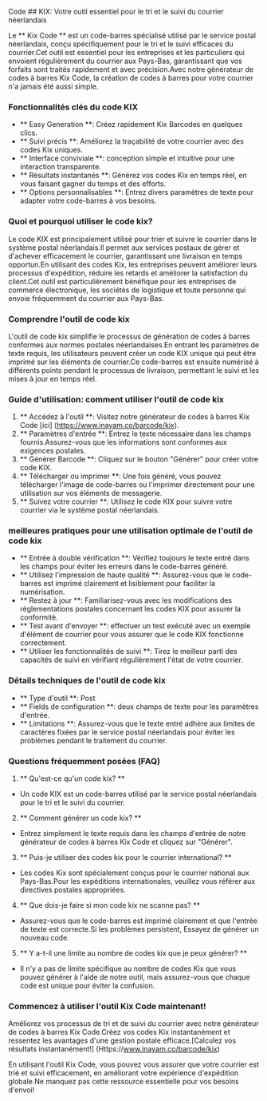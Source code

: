Code ## KIX: Votre outil essentiel pour le tri et le suivi du courrier néerlandais

Le ** Kix Code ** est un code-barres spécialisé utilisé par le service postal néerlandais, conçu spécifiquement pour le tri et le suivi efficaces du courrier.Cet outil est essentiel pour les entreprises et les particuliers qui envoient régulièrement du courrier aux Pays-Bas, garantissant que vos forfaits sont traités rapidement et avec précision.Avec notre générateur de codes à barres Kix Code, la création de codes à barres pour votre courrier n'a jamais été aussi simple.

### Fonctionnalités clés du code KIX

- ** Easy Generation **: Créez rapidement Kix Barcodes en quelques clics.
- ** Suivi précis **: Améliorez la traçabilité de votre courrier avec des codes Kix uniques.
- ** Interface conviviale **: conception simple et intuitive pour une interaction transparente.
- ** Résultats instantanés **: Générez vos codes Kix en temps réel, en vous faisant gagner du temps et des efforts.
- ** Options personnalisables **: Entrez divers paramètres de texte pour adapter votre code-barres à vos besoins.

### Quoi et pourquoi utiliser le code kix?

Le code KIX est principalement utilisé pour trier et suivre le courrier dans le système postal néerlandais.Il permet aux services postaux de gérer et d'achever efficacement le courrier, garantissant une livraison en temps opportun.En utilisant des codes Kix, les entreprises peuvent améliorer leurs processus d'expédition, réduire les retards et améliorer la satisfaction du client.Cet outil est particulièrement bénéfique pour les entreprises de commerce électronique, les sociétés de logistique et toute personne qui envoie fréquemment du courrier aux Pays-Bas.

### Comprendre l'outil de code kix

L'outil de code kix simplifie le processus de génération de codes à barres conformes aux normes postales néerlandaises.En entrant les paramètres de texte requis, les utilisateurs peuvent créer un code KIX unique qui peut être imprimé sur les éléments de courrier.Ce code-barres est ensuite numérisé à différents points pendant le processus de livraison, permettant le suivi et les mises à jour en temps réel.

### Guide d'utilisation: comment utiliser l'outil de code kix

1. ** Accédez à l'outil **: Visitez notre générateur de codes à barres Kix Code [ici] (https://www.inayam.co/barcode/kix).
2. ** Paramètres d'entrée **: Entrez le texte nécessaire dans les champs fournis.Assurez-vous que les informations sont conformes aux exigences postales.
3. ** Générer Barcode **: Cliquez sur le bouton "Générer" pour créer votre code KIX.
4. ** Télécharger ou imprimer **: Une fois généré, vous pouvez télécharger l'image de code-barres ou l'imprimer directement pour une utilisation sur vos éléments de messagerie.
5. ** Suivez votre courrier **: Utilisez le code KIX pour suivre votre courrier via le système postal néerlandais.

### meilleures pratiques pour une utilisation optimale de l'outil de code kix

- ** Entrée à double vérification **: Vérifiez toujours le texte entré dans les champs pour éviter les erreurs dans le code-barres généré.
- ** Utilisez l'impression de haute qualité **: Assurez-vous que le code-barres est imprimé clairement et lisiblement pour faciliter la numérisation.
- ** Restez à jour **: Familiarisez-vous avec les modifications des réglementations postales concernant les codes KIX pour assurer la conformité.
- ** Test avant d'envoyer **: effectuer un test exécuté avec un exemple d'élément de courrier pour vous assurer que le code KIX fonctionne correctement.
- ** Utiliser les fonctionnalités de suivi **: Tirez le meilleur parti des capacités de suivi en vérifiant régulièrement l'état de votre courrier.

### Détails techniques de l'outil de code kix

- ** Type d'outil **: Post
- ** Fields de configuration **: deux champs de texte pour les paramètres d'entrée.
- ** Limitations **: Assurez-vous que le texte entré adhère aux limites de caractères fixées par le service postal néerlandais pour éviter les problèmes pendant le traitement du courrier.

### Questions fréquemment posées (FAQ)

1. ** Qu'est-ce qu'un code kix? **
- Un code KIX est un code-barres utilisé par le service postal néerlandais pour le tri et le suivi du courrier.

2. ** Comment générer un code kix? **
- Entrez simplement le texte requis dans les champs d'entrée de notre générateur de codes à barres Kix Code et cliquez sur "Générer".

3. ** Puis-je utiliser des codes kix pour le courrier international? **
- Les codes Kix sont spécialement conçus pour le courrier national aux Pays-Bas.Pour les expéditions internationales, veuillez vous référer aux directives postales appropriées.

4. ** Que dois-je faire si mon code kix ne scanne pas? **
- Assurez-vous que le code-barres est imprimé clairement et que l'entrée de texte est correcte.Si les problèmes persistent, Essayez de générer un nouveau code.

5. ** Y a-t-il une limite au nombre de codes kix que je peux générer? **
- Il n'y a pas de limite spécifique au nombre de codes Kix que vous pouvez générer à l'aide de notre outil, mais assurez-vous que chaque code est unique pour éviter la confusion.

### Commencez à utiliser l'outil Kix Code maintenant!

Améliorez vos processus de tri et de suivi du courrier avec notre générateur de codes à barres Kix Code.Créez vos codes Kix instantanément et ressentez les avantages d'une gestion postale efficace.[Calculez vos résultats instantanément!] (Https://www.inayam.co/barcode/kix)

En utilisant l'outil Kix Code, vous pouvez vous assurer que votre courrier est trié et suivi efficacement, en améliorant votre expérience d'expédition globale.Ne manquez pas cette ressource essentielle pour vos besoins d'envoi!